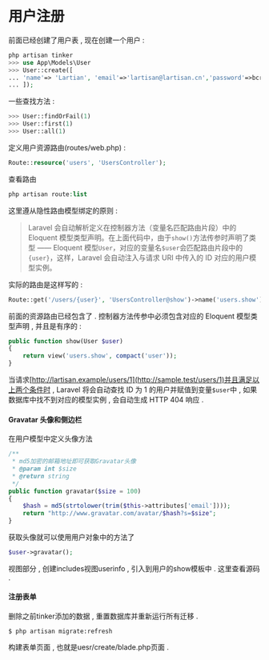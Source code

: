 # 用户注册

前面已经创建了用户表 , 现在创建一个用户 :

```php
php artisan tinker
>>> use App\Models\User
>>> User::create([
... 'name'=> 'Lartian', 'email'=>'lartisan@lartisan.cn','password'=>bcrypt('123456')
... ]);
```

一些查找方法 :

```php
>>> User::findOrFail(1)
>>> User::first(1)
>>> User::all(1)
```

定义用户资源路由\(routes/web.php\) :

```php
Route::resource('users', 'UsersController');
```

查看路由

```php
php artisan route:list
```

这里遵从隐性路由模型绑定的原则 :

> Laravel 会自动解析定义在控制器方法（变量名匹配路由片段）中的 Eloquent 模型类型声明。在上面代码中，由于`show()`方法传参时声明了类型 —— Eloquent 模型`User`，对应的变量名`$user`会匹配路由片段中的`{user}`，这样，Laravel 会自动注入与请求 URI 中传入的 ID 对应的用户模型实例。

实际的路由是这样写的 :

```php
Route::get('/users/{user}', 'UsersController@show')->name('users.show');
```

前面的资源路由已经包含了 . 控制器方法传参中必须包含对应的 Eloquent 模型类型声明 , 并且是有序的 :

```php
public function show(User $user)
{
    return view('users.show', compact('user'));
}
```

当请求[http://lartisan.example/users/1](http://sample.test/users/1)并且满足以上两个条件时 , Laravel 将会自动查找 ID 为 1 的用户并赋值到变量`$user`中 , 如果数据库中找不到对应的模型实例 , 会自动生成 HTTP 404 响应 .

#### Gravatar 头像和侧边栏

在用户模型中定义头像方法

```php
/**
 * md5加密的邮箱地址即可获取Gravatar头像
 * @param int $size
 * @return string
 */
public function gravatar($size = 100)
{
    $hash = md5(strtolower(trim($this->attributes['email'])));
    return "http://www.gravatar.com/avatar/$hash?s=$size";
}
```

获取头像就可以使用用户对象中的方法了

```php
$user->gravatar();
```

视图部分 , 创建includes视图userinfo , 引入到用户的show模板中 . 这里查看源码 .

#### 注册表单

删除之前tinker添加的数据 , 重置数据库并重新运行所有迁移 .

```
$ php artisan migrate:refresh
```

构建表单页面 , 也就是uesr/create/blade.php页面 . 

```

```



